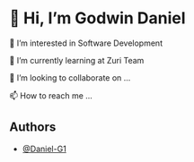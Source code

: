 # 👋 Hi, I’m Godwin Daniel

👀 I’m interested in Software Development

🌱 I’m currently learning at Zuri Team

💞️ I’m looking to collaborate on ...

📫 How to reach me ...
## Authors

- [@Daniel-G1](https://github.com/Daniel-G1)

